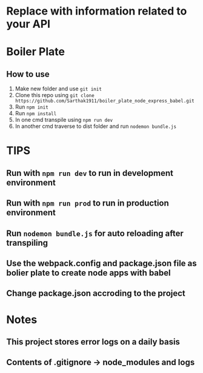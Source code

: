 # Replace with information related to your API

# Boiler Plate

## How to use

1. Make new folder and use `git init`
2. Clone this repo using `git clone https://github.com/Sarthak1911/boiler_plate_node_express_babel.git`
3. Run `npm init`
4. Run `npm install`
5. In one cmd transpile using `npm run dev`
6. In another cmd traverse to dist folder and run `nodemon bundle.js`

# TIPS

## Run with `npm run dev` to run in development environment

## Run with `npm run prod` to run in production environment

## Run `nodemon bundle.js` for auto reloading after transpiling

## Use the webpack.config and package.json file as bolier plate to create node apps with babel

## Change package.json accroding to the project

# Notes

## This project stores error logs on a daily basis

## Contents of .gitignore -> node_modules and logs
